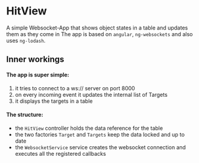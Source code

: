 # HitView

A simple Websocket-App that shows object states in a table and updates them as they come in
The app is based on ``angular``, ``ng-websockets`` and also uses ``ng-lodash``.

## Inner workings

#### The app is super simple:

1. it tries to connect to a ws:// server on port 8000
2. on every incoming event it updates the internal list of Targets
3. it displays the targets in a table

#### The structure:

* the ``HitView`` controller holds the data reference for the table
* the two factories ``Target`` and ``Targets`` keep the data locked and up to date
* the ``WebsocketService`` service creates the websocket connection and executes all the registered callbacks